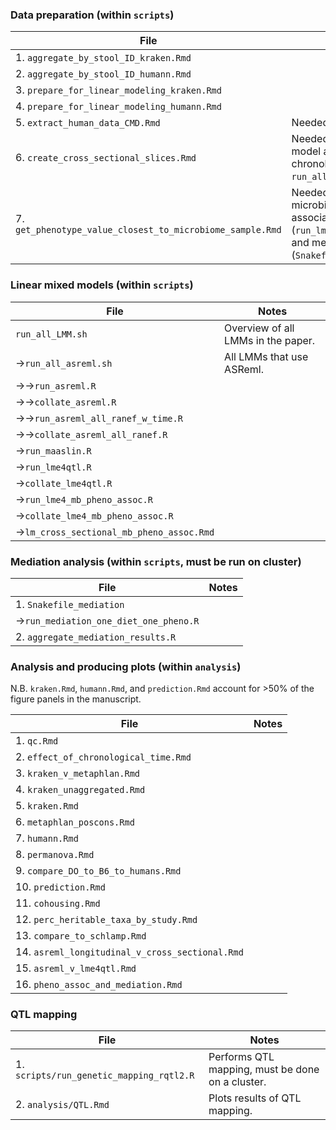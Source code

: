 ### Data preparation (within `scripts`)

| File | Notes|
| ---- | ------ |
| 1. `aggregate_by_stool_ID_kraken.Rmd` | |
| 2. `aggregate_by_stool_ID_humann.Rmd` | |
| 3. `prepare_for_linear_modeling_kraken.Rmd` | |
| 4. `prepare_for_linear_modeling_humann.Rmd` | |
| 5. `extract_human_data_CMD.Rmd` | Needed for `run_maaslin.R`. |
| 6. `create_cross_sectional_slices.Rmd` | Needed to run the linear model at different slices of chronological time (within `run_all_asreml.sh`). |
| 7. `get_phenotype_value_closest_to_microbiome_sample.Rmd` | Needed to perform microbiome-phenotype associations (`run_lme4_mb_pheno_assoc.R`) and mediation analysis (`Snakefile_mediation`). |

### Linear mixed models (within `scripts`)

| File | Notes |
| ---- | ----- |
| `run_all_LMM.sh` | Overview of all LMMs in the paper. |
| →`run_all_asreml.sh` | All LMMs that use ASReml. |
| →→`run_asreml.R` | |
| →→`collate_asreml.R`| |
| →→`run_asreml_all_ranef_w_time.R` | |
| →→`collate_asreml_all_ranef.R` | |
| →`run_maaslin.R` | |
| →`run_lme4qtl.R` | |
| →`collate_lme4qtl.R` | |
| →`run_lme4_mb_pheno_assoc.R` | |
| →`collate_lme4_mb_pheno_assoc.R` | |
| →`lm_cross_sectional_mb_pheno_assoc.Rmd` | |

### Mediation analysis (within `scripts`, must be run on cluster)

| File | Notes |
| ---- | ----- |
| 1. `Snakefile_mediation` | |
| →`run_mediation_one_diet_one_pheno.R` | |
| 2. `aggregate_mediation_results.R` | |

### Analysis and producing plots (within `analysis`)

N.B. `kraken.Rmd`, `humann.Rmd`, and `prediction.Rmd` account for >50% of the figure panels in the manuscript.

| File | Notes |
| ---- | ----- |
| 1. `qc.Rmd` | |
| 2. `effect_of_chronological_time.Rmd` | |
| 3. `kraken_v_metaphlan.Rmd` | |
| 4. `kraken_unaggregated.Rmd` | |
| 5. `kraken.Rmd` | |
| 6. `metaphlan_poscons.Rmd` | |
| 7. `humann.Rmd` | |
| 8. `permanova.Rmd` | |
| 9. `compare_DO_to_B6_to_humans.Rmd` | |
| 10. `prediction.Rmd` | |
| 11. `cohousing.Rmd` | |
| 12. `perc_heritable_taxa_by_study.Rmd` | |
| 13. `compare_to_schlamp.Rmd` | |
| 14. `asreml_longitudinal_v_cross_sectional.Rmd` | |
| 15. `asreml_v_lme4qtl.Rmd` | |
| 16. `pheno_assoc_and_mediation.Rmd` | | 

### QTL mapping

| File | Notes |
| ---- | ----- |
| 1. `scripts/run_genetic_mapping_rqtl2.R` | Performs QTL mapping, must be done on a cluster. |
| 2. `analysis/QTL.Rmd` | Plots results of QTL mapping. |
